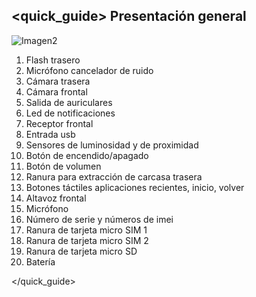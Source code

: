 ## <quick_guide> Presentación general

![Imagen2]()

1. Flash trasero
2. Micrófono cancelador de ruido
3. Cámara trasera
4. Cámara frontal
5. Salida de auriculares
6. Led de notificaciones
7. Receptor frontal
8. Entrada usb
9. Sensores de luminosidad y de proximidad
10. Botón de encendido/apagado
11. Botón de volumen
12. Ranura para extracción de carcasa trasera
13. Botones táctiles aplicaciones recientes, inicio, volver
14. Altavoz frontal
15. Micrófono
16. Número de serie y números de imei
17. Ranura de tarjeta micro SIM 1
18. Ranura de tarjeta micro SIM 2
19. Ranura de tarjeta micro SD
20. Batería



</quick_guide>
